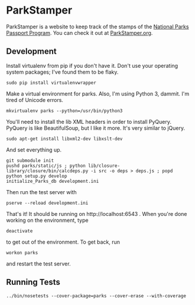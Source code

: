 ParkStamper
===========

ParkStamper is a website to keep track of the stamps of the [National Parks
Passport Program](http://www.easternnational.org/passport.aspx). You can check
it out at [ParkStamper.org](http://www.parkstamper.org).

Development
-----------

Install virtualenv from pip if you don't have it. Don't use your operating
system packages; I've found them to be flaky.

    sudo pip install virtualenvwrapper

Make a virtual environment for parks. Also, I'm using Python 3, dammit. I'm
tired of Unicode errors.

    mkvirtualenv parks --python=/usr/bin/python3

You'll need to install the lib XML headers in order to install PyQuery. PyQuery
is like BeautifulSoup, but I like it more. It's very similar to jQuery.

    sudo apt-get install libxml2-dev libxslt-dev

And set everything up.

    git submodule init
    pushd parks/static/js ; python lib/closure-library/closure/bin/calcdeps.py -i src -o deps > deps.js ; popd
    python setup.py develop
    initialize_Parks_db development.ini

Then run the test server with

    pserve --reload development.ini

That's it! It should be running on http://localhost:6543 . When you're done working on the environment, type

    deactivate

to get out of the environment. To get back, run

    workon parks

and restart the test server.

Running Tests
-------------

    ../bin/nosetests --cover-package=parks --cover-erase --with-coverage

